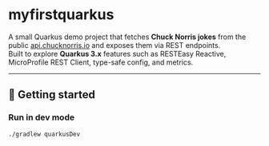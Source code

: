 # myfirstquarkus

A small Quarkus demo project that fetches **Chuck Norris jokes** from the public [api.chucknorris.io](https://api.chucknorris.io) and exposes them via REST endpoints.  
Built to explore **Quarkus 3.x** features such as RESTEasy Reactive, MicroProfile REST Client, type-safe config, and metrics.

---

## 🔧 Getting started

### Run in dev mode
```bash
./gradlew quarkusDev
